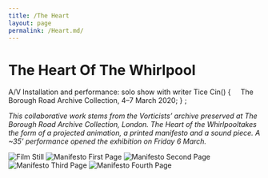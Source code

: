 ```yaml
---
title: /The Heart
layout: page
permalink: /Heart.md/
---
```


# The Heart Of The Whirlpool
A/V Installation and performance: solo show with writer Tice Cin() {
    The Borough Road Archive Collection, 4–7 March 2020;
 } ;

*This collaborative work stems from the Vorticists’ archive preserved at The Borough Road Archive Collection, London. The Heart of the Whirlpooltakes the form of a projected animation, a printed manifesto and a sound piece. A ~35’ performance opened the exhibition on Friday 6 March.*
  
<img alt="Film Still" class="centered-image" src="/pb.github.io/images/Heart.png" />
<img alt="Manifesto First Page" class="centered-image" src="/pb.github.io/images/Manifesto1.jpg" />
<img alt="Manifesto Second Page" class="centered-image" src="/pb.github.io/images/Manifesto2.jpg" />
<img alt="Manifesto Third Page" class="centered-image" src="/pb.github.io/images/Manifesto3.jpg" />
<img alt="Manifesto Fourth Page" class="centered-image" src="/pb.github.io/images/Manifesto4.jpg" />

